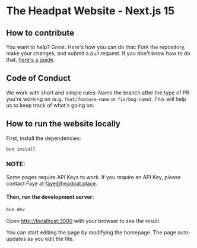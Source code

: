 # The Headpat Website - Next.js 15

## How to contribute

You want to help? Great. Here's how you can do that: Fork the repository, make your changes, and submit a pull request.
If you don't know how to do that, [here's a guide](https://guides.github.com/activities/forking/).

## Code of Conduct

We work with short and simple rules: Name the branch after the type of PR you're working on (e.g. `feat/feature-name`
or `fix/bug-name`). This will help us to keep track of what's going on.

## How to run the website locally

First, install the dependencies:

```bash
bun install
```

### NOTE:

Some pages require API Keys to work. If you require an API Key, please contact Faye at faye@headpat.place.

#### Then, run the development server:

```bash
bun dev
```

Open [http://localhost:3000](http://localhost:3000) with your browser to see the result.

You can start editing the page by modifying the homepage. The page auto-updates as you edit the file.
